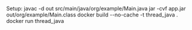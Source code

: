 Setup:
javac -d out src/main/java/org/example/Main.java
jar -cvf app.jar out/org/example/Main.class
docker build --no-cache -t thread_java .
docker run thread_java
